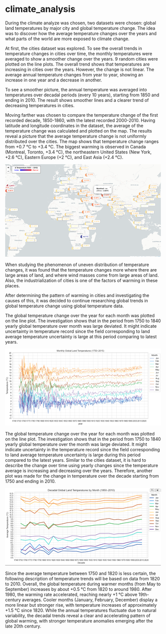 # climate_analysis

During the climate analyze was chosen, two datasets were chosen: global land temperatures by major city and global temperature change. The idea was to discover how the average temperature changes over the years and what parts of the world are more exposed to climate change.

At first, the cities dataset was explored. To see the overall trends in temperature changes in cities over time, the monthly temperatures were averaged to show a smoother change over the years. 9 random cities were plotted on the line plots. The overall trend shows that temperatures are increasing in cities over the years. However, the change is not linear. The average annual temperature changes from year to year, showing an increase in one year and a decrease in another.

To see a smoother picture, the annual temperature was averaged into temperatures over decadal periods (every 10 years), starting from 1850 and ending in 2010. The result shows smoother lines and a clearer trend of decreasing temperatures in cities.

Moving farther was chosen to compare the temperature change of the first recorded decade, 1850-1860, with the latest recorded 2000-2010. Having latitude and longitude coordinates in the dataset, the average of the temperature change was calculated and plotted on the map. The results reveal a picture that the average temperature change is not uniformly distributed over the cities. The map shows that temperature change ranges from +0.7 °C to +3.4 °C. The biggest warming is observed in Canada (Montreal, Toronto, +3.4 °C), the northeastern United States (New York, +2.6 °C), Eastern Europe (+2 °C), and East Asia (+2.4 °C).

![alt text](image-3.png)

When studying the phenomenon of uneven distribution of temperature changes, it was found that the temperature changes more where there are large areas of land, and where wind masses come from large areas of land. Also, the industrialization of cities is one of the factors of warming in these places.

After determining the pattern of warming in cities and investigating the causes of this, it was decided to continue researching global trends in global temperature change using global temperature data.

The global temperature change over the year for each month was plotted on the line plot. The investigation shows that in the period from 1750 to 1840 yearly global temperature over month was large deviated. It might indicate uncertainty in temperature record since the field corresponding to land average temperature uncertainty is large at this period comparing to latest years. 

![alt text](image-1.png)

The global temperature change over the year for each month was plotted on the line plot. The investigation shows that in the period from 1750 to 1840 yearly global temperature over the month was large deviated. It might indicate uncertainty in the temperature record since the field corresponding to land average temperature uncertainty is large during this period compared to the latest years. Similar to the cities dataset, it is hard to describe the change over time using yearly changes since the temperature average is increasing and decreasing over the years. Therefore, another plot was made for the change in temperature over the decade starting from 1750 and ending in 2010. 

![alt text](image-2.png)

Since the average temperature between 1750 and 1820 is less certain, the following description of temperature trends will be based on data from 1820 to 2010. Overall, the global temperature during warmer months (from May to September) increases by about +0.5 °C from 1820 to around 1980. After 1980, the warming rate accelerated, reaching nearly +1 °C above 19th-century averages.  Cooler months (January, February, December) display a more linear but stronger rise, with temperature increases of approximately +1.5 °C since 1820. While the annual temperatures fluctuate due to natural variability, the decadal trends reveal a clear and accelerating pattern of global warming, with stronger temperature anomalies emerging after the late 20th century.   
 
